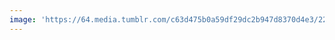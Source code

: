 ```yaml
---
image: 'https://64.media.tumblr.com/c63d475b0a59df29dc2b947d8370d4e3/22cf208c70db72ac-b9/s1280x1920/6140bb3a2c2e8c049354d740273d143d255a1d61.jpg'
---
```

